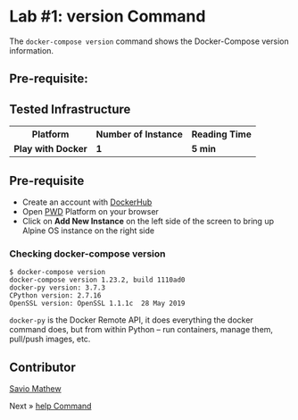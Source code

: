 # Lab #1: version Command

The `docker-compose version` command shows the Docker-Compose version information.


## Pre-requisite:

## Tested Infrastructure

<table class="tg">
  <tr>
    <th class="tg-yw4l"><b>Platform</b></th>
    <th class="tg-yw4l"><b>Number of Instance</b></th>
    <th class="tg-yw4l"><b>Reading Time</b></th>
    
  </tr>
  <tr>
    <td class="tg-yw4l"><b> Play with Docker</b></td>
    <td class="tg-yw4l"><b>1</b></td>
    <td class="tg-yw4l"><b>5 min</b></td>
    
  </tr>
  
</table>

## Pre-requisite

- Create an account with [DockerHub](https://hub.docker.com)
- Open [PWD](https://labs.play-with-docker.com/) Platform on your browser 
- Click on **Add New Instance** on the left side of the screen to bring up Alpine OS instance on the right side

### Checking docker-compose version 
```
$ docker-compose version
docker-compose version 1.23.2, build 1110ad0
docker-py version: 3.7.3
CPython version: 2.7.16
OpenSSL version: OpenSSL 1.1.1c  28 May 2019
```
`docker-py` is the Docker Remote API, it does everything the docker command does, but from within Python – run containers, manage them, pull/push images, etc.<br>


## Contributor
[Savio Mathew](https://www.linkedin.com/in/saviovettoor)

Next » [help Command](http://dockerlabs.nholuongut.com/intermediate/workshop/DockerCompose/help_command.html)
